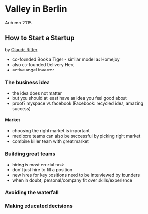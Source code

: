 # Valley in Berlin

Autumn 2015

## How to Start a Startup

by [Claude Ritter](https://twitter.com/clauderitter)

- co-founded Book a Tiger - similar model as Homejoy
- also co-founded Delivery Hero
- active angel investor

### The business idea

- the idea does not matter
- but you should at least have an idea you feel good about
- proof? myspace vs facebook (Facebook: recycled idea, amazing success)

#### Market

- choosing the right market is important
- mediocre teams can also be successful by picking right market
- combine killer team with great market

### Building great teams

- hiring is most crucial task
- don't just hire to fill a position
- new hires for key positions need to be interviewed by founders
- when in doubt, personal/company fit over skills/experience

### Avoiding the waterfall
### Making educated decisions

